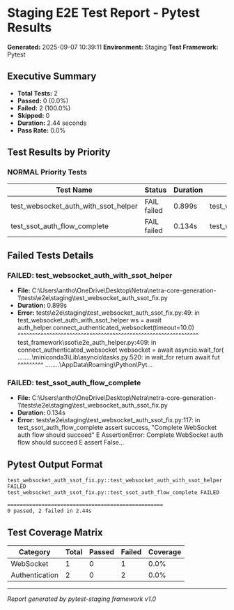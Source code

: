 # Staging E2E Test Report - Pytest Results

**Generated:** 2025-09-07 10:39:11
**Environment:** Staging
**Test Framework:** Pytest

## Executive Summary

- **Total Tests:** 2
- **Passed:** 0 (0.0%)
- **Failed:** 2 (100.0%)
- **Skipped:** 0
- **Duration:** 2.44 seconds
- **Pass Rate:** 0.0%

## Test Results by Priority

### NORMAL Priority Tests

| Test Name | Status | Duration | File |
|-----------|--------|----------|------|
| test_websocket_auth_with_ssot_helper | FAIL failed | 0.899s | test_websocket_auth_ssot_fix.py |
| test_ssot_auth_flow_complete | FAIL failed | 0.134s | test_websocket_auth_ssot_fix.py |

## Failed Tests Details

### FAILED: test_websocket_auth_with_ssot_helper
- **File:** C:\Users\antho\OneDrive\Desktop\Netra\netra-core-generation-1\tests\e2e\staging\test_websocket_auth_ssot_fix.py
- **Duration:** 0.899s
- **Error:** tests\e2e\staging\test_websocket_auth_ssot_fix.py:49: in test_websocket_auth_with_ssot_helper
    ws = await auth_helper.connect_authenticated_websocket(timeout=10.0)
         ^^^^^^^^^^^^^^^^^^^^^^^^^^^^^^^^^^^^^^^^^^^^^^^^^^^^^^^^^^^^^^^
test_framework\ssot\e2e_auth_helper.py:409: in connect_authenticated_websocket
    websocket = await asyncio.wait_for(
..\..\..\..\miniconda3\Lib\asyncio\tasks.py:520: in wait_for
    return await fut
           ^^^^^^^^^
..\..\..\..\AppData\Roaming\Python\Pyt...

### FAILED: test_ssot_auth_flow_complete
- **File:** C:\Users\antho\OneDrive\Desktop\Netra\netra-core-generation-1\tests\e2e\staging\test_websocket_auth_ssot_fix.py
- **Duration:** 0.134s
- **Error:** tests\e2e\staging\test_websocket_auth_ssot_fix.py:117: in test_ssot_auth_flow_complete
    assert success, "Complete WebSocket auth flow should succeed"
E   AssertionError: Complete WebSocket auth flow should succeed
E   assert False...

## Pytest Output Format

```
test_websocket_auth_ssot_fix.py::test_websocket_auth_with_ssot_helper FAILED
test_websocket_auth_ssot_fix.py::test_ssot_auth_flow_complete FAILED

==================================================
0 passed, 2 failed in 2.44s
```

## Test Coverage Matrix

| Category | Total | Passed | Failed | Coverage |
|----------|-------|--------|--------|----------|
| WebSocket | 1 | 0 | 1 | 0.0% |
| Authentication | 2 | 0 | 2 | 0.0% |

---
*Report generated by pytest-staging framework v1.0*

